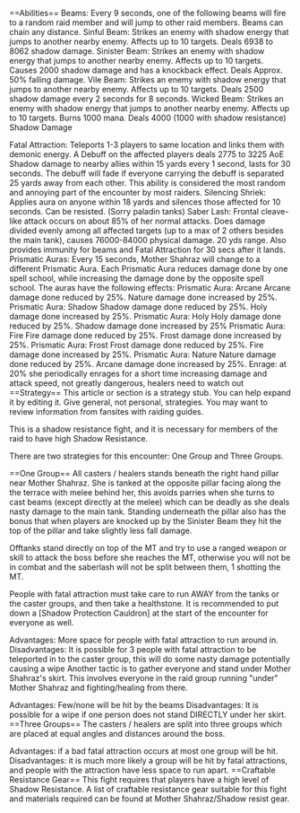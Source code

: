 ==Abilities==
Beams: Every 9 seconds, one of the following beams will fire to a random raid member and will jump to other raid members. Beams can chain any distance. 
Sinful Beam: Strikes an enemy with shadow energy that jumps to another nearby enemy. Affects up to 10 targets. Deals 6938 to 8062 shadow damage. 
Sinister Beam: Strikes an enemy with shadow energy that jumps to another nearby enemy. Affects up to 10 targets. Causes 2000 shadow damage and has a knockback effect. Deals Approx. 50% falling damage. 
Vile Beam: Strikes an enemy with shadow energy that jumps to another nearby enemy. Affects up to 10 targets. Deals 2500 shadow damage every 2 seconds for 8 seconds. 
Wicked Beam: Strikes an enemy with shadow energy that jumps to another nearby enemy. Affects up to 10 targets. Burns 1000 mana. Deals 4000 (1000 with shadow resistance) Shadow Damage 



Fatal Attraction: Teleports 1-3 players to same location and links them with demonic energy. A Debuff on the affected players deals 2775 to 3225 AoE Shadow damage to nearby allies within 15 yards every 1 second, lasts for 30 seconds. The debuff will fade if everyone carrying the debuff is separated 25 yards away from each other. This ability is considered the most random and annoying part of the encounter by most raiders. 
Silencing Shriek: Applies aura on anyone within 18 yards and silences those affected for 10 seconds. Can be resisted. (Sorry paladin tanks) 
Saber Lash: Frontal cleave-like attack occurs on about 85% of her normal attacks. Does damage divided evenly among all affected targets (up to a max of 2 others besides the main tank), causes 76000-84000 physical damage. 20 yds range. Also provides immunity for beams and Fatal Attraction for 30 secs after it lands. 
Prismatic Auras: Every 15 seconds, Mother Shahraz will change to a different Prismatic Aura. Each Prismatic Aura reduces damage done by one spell school, while increasing the damage done by the opposite spell school. The auras have the following effects: 
Prismatic Aura: Arcane 
Arcane damage done reduced by 25%. 
Nature damage done increased by 25%. 
Prismatic Aura: Shadow 
Shadow damage done reduced by 25%. 
Holy damage done increased by 25%. 
Prismatic Aura: Holy 
Holy damage done reduced by 25%. 
Shadow damage done increased by 25% 
Prismatic Aura: Fire 
Fire damage done reduced by 25%. 
Frost damage done increased by 25%. 
Prismatic Aura: Frost 
Frost damage done reduced by 25%. 
Fire damage done increased by 25%. 
Prismatic Aura: Nature 
Nature damage done reduced by 25%. 
Arcane damage done increased by 25%. 
Enrage: at 20% she periodically enrages for a short time increasing damage and attack speed, not greatly dangerous, healers need to watch out 
==Strategy==
  This article or section is a strategy stub. You can help expand it by editing it. 
Give general, not personal, strategies. You may want to review information from fansites with raiding guides. 
 

This is a shadow resistance fight, and it is necessary for members of the raid to have high Shadow Resistance. 

There are two strategies for this encounter: One Group and Three Groups. 

==One Group==
All casters / healers stands beneath the right hand pillar near Mother Shahraz. She is tanked at the opposite pillar facing along the the terrace with melee behind her, this avoids parries when she turns to cast beams (except directly at the melee) which can be deadly as she deals nasty damage to the main tank. Standing underneath the pillar also has the bonus that when players are knocked up by the Sinister Beam they hit the top of the pillar and take slightly less fall damage. 

Offtanks stand directly on top of the MT and try to use a ranged weapon or skill to attack the boss before she reaches the MT, otherwise you will not be in combat and the saberlash will not be split between them, 1 shotting the MT. 

People with fatal attraction must take care to run AWAY from the tanks or the caster groups, and then take a healthstone. It is recommended to put down a [Shadow Protection Cauldron] at the start of the encounter for everyone as well. 

Advantages: More space for people with fatal attraction to run around in. 
Disadvantages: It is possible for 3 people with fatal attraction to be teleported in to the caster group, this will do some nasty damage potentially causing a wipe 
Another tactic is to gather everyone and stand under Mother Shahraz's skirt. This involves everyone in the raid group running "under" Mother Shahraz and fighting/healing from there. 

Advantages: Few/none will be hit by the beams 
Disadvantages: It is possible for a wipe if one person does not stand DIRECTLY under her skirt. 
==Three Groups==
The casters / healers are split into three groups which are placed at equal angles and distances around the boss. 

Advantages: if a bad fatal attraction occurs at most one group will be hit. 
Disadvantages: it is much more likely a group will be hit by fatal attractions, and people with the attraction have less space to run apart. 
==Craftable Resistance Gear==
This fight requires that players have a high level of Shadow Resistance. A list of craftable resistance gear suitable for this fight and materials required can be found at Mother Shahraz/Shadow resist gear.